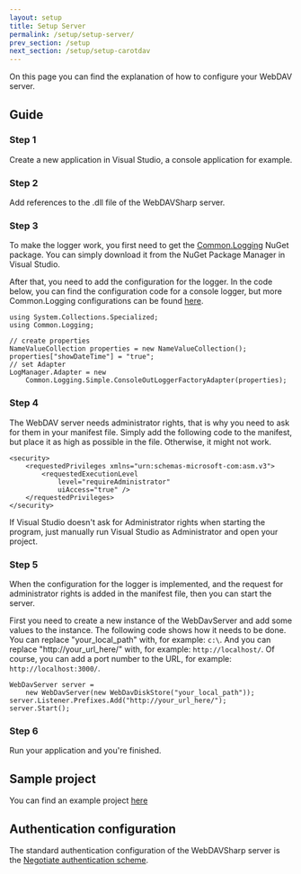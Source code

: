 ```yaml
---
layout: setup
title: Setup Server
permalink: /setup/setup-server/
prev_section: /setup
next_section: /setup/setup-carotdav
---
```


On this page you can find the explanation of how to configure your WebDAV server.

## Guide ##

### Step 1 ###

Create a new application in Visual Studio, a console application for example.

### Step 2 ###

Add references to the .dll file of the WebDAVSharp server.

### Step 3 ###

To make the logger work, you first need to get the [Common.Logging][1] NuGet package.
You can simply download it from the NuGet Package Manager in Visual Studio.

After that, you need to add the configuration for the logger.
In the code below, you can find the configuration code for a console logger,
but more Common.Logging configurations can be found [here][2].

    using System.Collections.Specialized;
    using Common.Logging;

    // create properties
    NameValueCollection properties = new NameValueCollection();
    properties["showDateTime"] = "true";
    // set Adapter
    LogManager.Adapter = new 
        Common.Logging.Simple.ConsoleOutLoggerFactoryAdapter(properties);

### Step 4 ###

The WebDAV server needs administrator rights, that is why you need to ask for them in your manifest file.
Simply add the following code to the manifest, but place it as high as possible in the file.
Otherwise, it might not work.

    <security>
        <requestedPrivileges xmlns="urn:schemas-microsoft-com:asm.v3">
            <requestedExecutionLevel
                level="requireAdministrator"
                uiAccess="true" />
        </requestedPrivileges>
    </security>

If Visual Studio doesn't ask for Administrator rights when starting the program, 
just manually run Visual Studio as Administrator and open your project. 

### Step 5 ###

When the configuration for the logger is implemented,
and the request for administrator rights is added in the manifest file,
then you can start the server.

First you need to create a new instance of the WebDavServer and add some values to the instance.
The following code shows how it needs to be done.
You can replace "your_local_path" with, for example: `c:\`.
And you can replace "http://your_url_here/" with, for example: `http://localhost/`.
Of course, you can add a port number to the URL, for example: `http://localhost:3000/`.

    WebDavServer server =
        new WebDavServer(new WebDavDiskStore("your_local_path"));
    server.Listener.Prefixes.Add("http://your_url_here/");
    server.Start();

### Step 6 ###

Run your application and you're finished.

## Sample project ##

You can find an example project [here][3]

## Authentication configuration ##

The standard authentication configuration of the WebDAVSharp server is the [Negotiate authentication scheme][4].


  [1]: http://netcommon.sourceforge.net/
  [2]: http://netcommon.sourceforge.net/docs/2.1.0/reference/html/ch01.html#logging-configuring-in-code
  [3]: https://github.com/WebDAVSharp/Example
  [4]: http://msdn.microsoft.com/en-us/library/system.net.authenticationschemes(v=vs.110).aspx